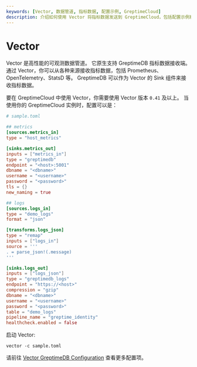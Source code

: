 ```yaml
---
keywords: [Vector, 数据管道, 指标数据, 配置示例, GreptimeCloud]
description: 介绍如何使用 Vector 将指标数据发送到 GreptimeCloud，包括配置示例和启动 Vector 的步骤。
---
```


# Vector

Vector 是高性能的可观测数据管道。
它原生支持 GreptimeDB 指标数据接收端。
通过 Vector，你可以从各种来源接收指标数据，包括 Prometheus、OpenTelemetry、StatsD 等。
GreptimeDB 可以作为 Vector 的 Sink 组件来接收指标数据。

要在 GreptimeCloud 中使用 Vector，你需要使用 Vector 版本 `0.41` 及以上。
当使用你的 GreptimeCloud 实例时，配置可以是：

```toml
# sample.toml

## metrics
[sources.metrics_in]
type = "host_metrics"

[sinks.metrics_out]
inputs = ["metrics_in"]
type = "greptimedb"
endpoint = "<host>:5001"
dbname = "<dbname>"
username = "<username>"
password = "<password>"
tls = {}
new_naming = true

## logs
[sources.logs_in]
type = "demo_logs"
format = "json"

[transforms.logs_json]
type = "remap"
inputs = ["logs_in"]
source = '''
. = parse_json!(.message)
'''

[sinks.logs_out]
inputs = ["logs_json"]
type = "greptimedb_logs"
endpoint = "https://<host>"
compression = "gzip"
dbname = "<dbname>"
username = "<username>"
password = "<password>"
table = "demo_logs"
pipeline_name = "greptime_identity"
healthcheck.enabled = false
```

启动 Vector:

```
vector -c sample.toml
```

请前往 [Vector GreptimeDB Configuration](https://vector.dev/docs/reference/sinks/greptimedb/) 查看更多配置项。
